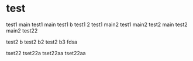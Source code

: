 # test
test1 main
test1 main
test1 b
test1 2
test1 main2
test1 main2
test2 main
test2 main2
test22

test2 b
test2 b2
test2 b3
fdsa

tset22
tset22a
tset22aa
tset22aa